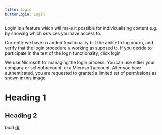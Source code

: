 ```yaml
---
title: Login
buttonLogin: Login
---
```


Login is a feature which will make it possible for individualising content e.g. by showing which services you have access to.

Currently we have no added functionality but the ability to log you in,  and verify that the login procedure is working as suposed to. If you decide to participate in the test of the login functionality, click login

We use Microsoft for managing the login process. You can use either your company or school account, or a Microsoft account. 
After you have authenticated, you are requested to granted a limited set of permissions as shown in this image
  
# Heading 1

## Heading 2

*bold* [dr](www.dr.dk)
